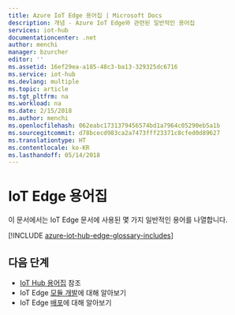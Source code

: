 ```yaml
---
title: Azure IoT Edge 용어집 | Microsoft Docs
description: 개념 - Azure IoT Edge와 관련된 일반적인 용어집
services: iot-hub
documentationcenter: .net
author: menchi
manager: bzurcher
editor: ''
ms.assetid: 16ef29ea-a185-48c3-ba13-329325dc6716
ms.service: iot-hub
ms.devlang: multiple
ms.topic: article
ms.tgt_pltfrm: na
ms.workload: na
ms.date: 2/15/2018
ms.author: menchi
ms.openlocfilehash: 062eabc1731379456574bd1a7964c05290eb5a1b
ms.sourcegitcommit: d78bcecd983ca2a7473fff23371c8cfed0d89627
ms.translationtype: HT
ms.contentlocale: ko-KR
ms.lasthandoff: 05/14/2018
---
```

# <a name="glossary-of-iot-edge-terms"></a>IoT Edge 용어집
이 문서에서는 IoT Edge 문서에 사용된 몇 가지 일반적인 용어를 나열합니다.

[!INCLUDE [azure-iot-hub-edge-glossary-includes](../../includes/azure-iot-hub-edge-glossary-includes.md)]

## <a name="next-steps"></a>다음 단계

* [IoT Hub 용어집](../iot-hub/iot-hub-devguide-glossary.md) 참조
* IoT Edge [모듈 개발](iot-edge-modules.md)에 대해 알아보기
* IoT Edge [배포](module-deployment-monitoring.md)에 대해 알아보기

